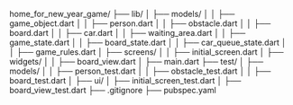 




home_for_new_year_game/
├── lib/
│   ├── models/
│   │   ├── game_object.dart
│   │   ├── person.dart
│   │   ├── obstacle.dart
│   │   ├── board.dart
│   │   ├── car.dart
│   │   ├── waiting_area.dart
│   │   ├── game_state.dart
│   │   ├── board_state.dart
│   │   ├── car_queue_state.dart
│   │   ├── game_rules.dart
│   ├── screens/
│   │   ├── initial_screen.dart
│   ├── widgets/
│   │   ├── board_view.dart
│   ├── main.dart
├── test/
│   ├── models/
│   │   ├── person_test.dart
│   │   ├── obstacle_test.dart
│   │   ├── board_test.dart
│   ├── ui/
│       ├── initial_screen_test.dart
│       ├── board_view_test.dart
├── .gitignore
├── pubspec.yaml



